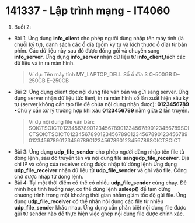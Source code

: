 # 141337 - Lập trình mạng - IT4060

1. Buổi 2:

- Bài 1: Ứng dụng **info_client** cho phép người dùng nhập tên máy tính (là chuỗi ký tự), danh sách các ổ đĩa (gồm ký tự và kích thước ổ đĩa) từ bàn phím. Các dữ liệu này sau đó được đóng gói và chuyển sang **info_server**. Ứng dụng **info_server** nhận dữ liệu từ **info_client**,tách các dữ liệu và in ra màn hình.
  > Ví dụ: 
  > Tên máy tính MY_LAPTOP_DELL
  > Số ổ đĩa 3 C–500GB D–250GB E–250GB
- Bài 2: Ứng dụng client đọc nội dung file văn bản và gửi sang server. Ứng dụng server nhận dữ liệu từc lient, in ra màn hình số lần xuất hiện xâu ký tự (server không cần tạo file để chứa nội dung nhận được): **0123456789** •Chú ý cần xử lý trường hợp khi xâu **0123456789** nằm giữa 2 lần truyền. 
  > Ví dụ nội dung file văn bản: SOICTSOICT0123456789012345678901234567890123456789SOICTSOICTSOICT01234567890123456789012345678901234567890123456789012345678901234567890123456789SOICTSOICT
- Bài 3: Ứng dụng **udp_file_sender** cho phép người dùng nhập tên file từ dòng lệnh, sau đó truyền tên và nội dung file **sangudp_file_receiver**. Địa chỉ IP và cổng của receiver cũng được nhập từ dòng lệnh Ứng dụng **udp_file_receiver** nhận dữ liệu từ **udp_file_sender** và ghi vào file. Cổng chờ được nhập từ dòng lệnh.
- Bài 4: Tại một thời điểm có thể có nhiều **udp_file_sender** cùng chạy. Để minh họa tình huống này, có thể dùng lệnh **usleep()** để tạm dừng chương trình trong một khoảng thời gian nhằm giảm tốc độ gửi file. Ứng dụng **udp_file_receiver** có thể nhận nội dung các file từ nhiều **udp_file_sender** khác nhau. Ứng dụng cần phân biệt nội dung file được gửi từ sender nào để thực hiện việc ghép nội dung file được chính xác.
